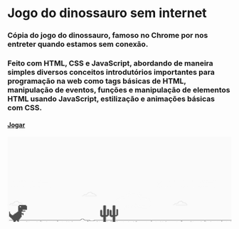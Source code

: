# Jogo do dinossauro sem internet

### Cópia do jogo do dinossauro, famoso no Chrome por nos entreter quando estamos sem conexão. 
### Feito com HTML, CSS e JavaScript, abordando de maneira simples diversos conceitos introdutórios importantes para programação na web como tags básicas de HTML, manipulação de eventos, funções e manipulação de elementos HTML usando JavaScript, estilização e animações básicas com CSS.

#### <a href="https://cleberfontinele.github.io/DinoGameSemNet/">Jogar</a>

![Getting Started](tela-pronta.png)
